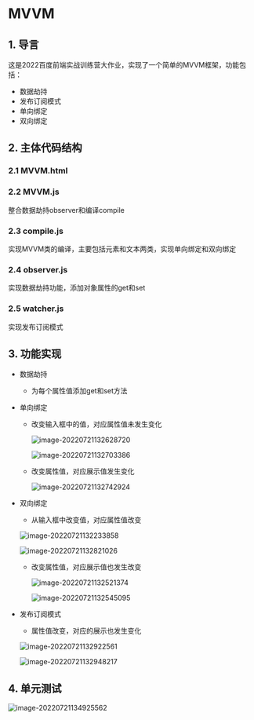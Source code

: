 # MVVM

## 1. 导言

这是2022百度前端实战训练营大作业，实现了一个简单的MVVM框架，功能包括：

- 数据劫持
- 发布订阅模式
- 单向绑定
- 双向绑定

## 2. 主体代码结构

### 2.1 MVVM.html

### 2.2 MVVM.js

整合数据劫持observer和编译compile

### 2.3 compile.js

实现MVVM类的编译，主要包括元素和文本两类，实现单向绑定和双向绑定

### 2.4 observer.js

实现数据劫持功能，添加对象属性的get和set

### 2.5 watcher.js

实现发布订阅模式

## 3. 功能实现

- 数据劫持

  - 为每个属性值添加get和set方法

- 单向绑定

  - 改变输入框中的值，对应属性值未发生变化

    ![image-20220721132628720](C:\Users\59251\AppData\Roaming\Typora\typora-user-images\image-20220721132628720.png)

    ![image-20220721132703386](C:\Users\59251\AppData\Roaming\Typora\typora-user-images\image-20220721132703386.png)

  - 改变属性值，对应展示值发生变化

    ![image-20220721132742924](C:\Users\59251\AppData\Roaming\Typora\typora-user-images\image-20220721132742924.png)

- 双向绑定

  - 从输入框中改变值，对应属性值改变

  ![image-20220721132233858](C:\Users\59251\AppData\Roaming\Typora\typora-user-images\image-20220721132233858.png)

  ![image-20220721132821026](C:\Users\59251\AppData\Roaming\Typora\typora-user-images\image-20220721132821026.png)

  - 改变属性值，对应展示值也发生改变

    ![image-20220721132521374](C:\Users\59251\AppData\Roaming\Typora\typora-user-images\image-20220721132521374.png)

    ![image-20220721132545095](C:\Users\59251\AppData\Roaming\Typora\typora-user-images\image-20220721132545095.png)

- 发布订阅模式

  - 属性值改变，对应的展示也发生变化

  ![image-20220721132922561](C:\Users\59251\AppData\Roaming\Typora\typora-user-images\image-20220721132922561.png)

  ![image-20220721132948217](C:\Users\59251\AppData\Roaming\Typora\typora-user-images\image-20220721132948217.png)

## 4. 单元测试

![image-20220721134925562](C:\Users\59251\AppData\Roaming\Typora\typora-user-images\image-20220721134925562.png)

